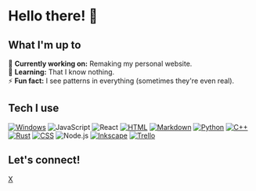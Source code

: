 # Hello there! 👋

## What I'm up to

🔨 **Currently working on:** Remaking my personal website.  
🌱 **Learning:** That I know nothing.  
⚡ **Fun fact:** I see patterns in everything (sometimes they're even real).  

## Tech I use

[![Windows](https://custom-icon-badges.demolab.com/badge/Windows-0078D6?logo=windows11&logoColor=white)](#)
![JavaScript](https://img.shields.io/badge/-JavaScript-F7DF1E?style=flat&logo=javascript&logoColor=black)
![React](https://img.shields.io/badge/-React-61DAFB?style=flat&logo=react&logoColor=black)
[![HTML](https://img.shields.io/badge/HTML-%23E34F26.svg?logo=html5&logoColor=white)](#)
[![Markdown](https://img.shields.io/badge/Markdown-%23000000.svg?logo=markdown&logoColor=white)](#)
[![Python](https://img.shields.io/badge/Python-3776AB?logo=python&logoColor=fff)](#)
[![C++](https://img.shields.io/badge/C++-%2300599C.svg?logo=c%2B%2B&logoColor=white)](#)
[![Rust](https://img.shields.io/badge/Rust-%23000000.svg?e&logo=rust&logoColor=white)](#)
[![CSS](https://img.shields.io/badge/CSS-1572B6?logo=css3&logoColor=fff)](#)
![Node.js](https://img.shields.io/badge/-Node.js-339933?style=flat&logo=node.js&logoColor=white)
[![Inkscape](https://img.shields.io/badge/Inkscape-000000?logo=Inkscape&logoColor=white)](#)
[![Trello](https://img.shields.io/badge/Trello-0052CC?logo=trello&logoColor=fff)](#)

## Let's connect!

[X](https://www.x.com/codyklr)
